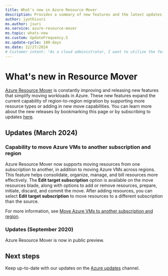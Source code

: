 ```yaml
---
title: What's new in Azure Resource Mover
description: Provides a summary of new features and the latest updates in the Azure Resource Mover service.
author: jyothisuri
ms.author: jsuri
ms.service: azure-resource-mover
ms.topic: whats-new 
ms.custom: UpdateFrequency.5
ms.update-cycle: 180-days
ms.date: 12/27/2024
# Customer intent: "As a cloud administrator, I want to utilize the features of Azure Resource Mover for managing resource migrations across subscriptions and regions, so that I can streamline the organization and billing of our cloud resources."
---
```


# What's new in Resource Mover

[Azure Resource Mover](overview.md) is constantly improving and releasing new features that simplify moving workloads in Azure. These new features expand the current capability of region-to-region migration by supporting more resource types or adding in new move capabilities. 
You can learn more about the new releases by bookmarking this page or by subscribing to updates [here](https://forms.office.com/pages/responsepage.aspx?id=v4j5cvGGr0GRqy180BHbR85jvyZFzJ9Fij7HO6nPfn5UNFc3QTJXNFMwNFhKMDUwOEhOTzdFQzFEMi4u). 

## Updates (March 2024)

### Capability to move Azure VMs to another subscription and region

Azure Resource Mover now supports moving resources from one subscription to another, in addition to moving Azure VMs across regions. This feature helps consolidate, organize, manage, and bill resources more effectively. The **Edit target subscription** option is available on the move resources blade, along with options to add or remove resources, prepare, initiate, discard, and commit the move. After adding resources, you can select **Edit target subscription** to move resources to a different subscription than the source. 

For more information, see [Move Azure VMs to another subscription and region](./move-region-within-resource-group.md).


### Updates (September 2020)

Azure Resource Mover is now in public preview.


## Next steps

Keep up-to-date with our updates on the [Azure updates](https://azure.microsoft.com/updates/?query=resource%20mover) channel.